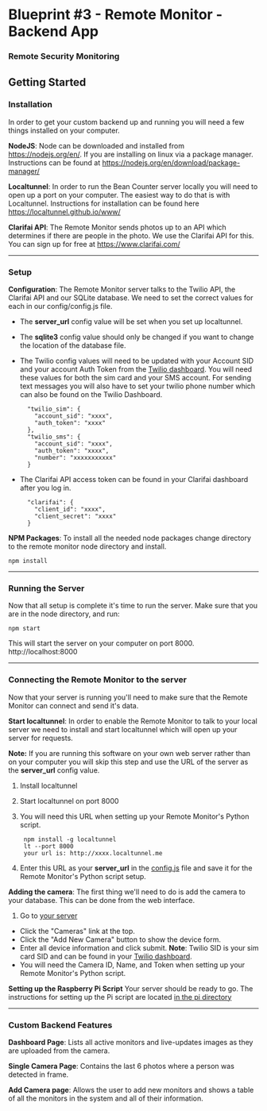 # Blueprint #3 - Remote Monitor - Backend App
### Remote Security Monitoring


## Getting Started
### Installation
In order to get your custom backend up and running you will need a few things installed on your computer.

**NodeJS**: Node can be downloaded and installed from https://nodejs.org/en/. If you are installing on linux via a package manager. Instructions can be found at https://nodejs.org/en/download/package-manager/

**Localtunnel**: In order to run the Bean Counter server locally you will need to open up a port on your computer. The easiest way to do that is with Localtunnel. Instructions for installation can be found here https://localtunnel.github.io/www/

**Clarifai API**: The Remote Monitor sends photos up to an API which determines if there are people in the photo. We use the Clarifai API for this. You can sign up for free at https://www.clarifai.com/

****

### Setup

**Configuration**: The Remote Monitor server talks to the Twilio API, the Clarifai API and our SQLite database. We need to set the correct values for each in our config/config.js file.

* The **server_url** config value will be set when you set up localtunnel.

* The **sqlite3** config value should only be changed if you want to change the location of the database file.

* The Twilio config values will need to be updated with your Account SID and your account Auth Token from the [Twilio dashboard](https://www.twilio.com/console). You will need these values for both the sim card and your SMS account. For sending text messages you will also have to set your twilio phone number which can also be found on the Twilio Dashboard.

        "twilio_sim": {
          "account_sid": "xxxx",
          "auth_token": "xxxx"
        },
        "twilio_sms": {
          "account_sid": "xxxx",
          "auth_token": "xxxx",
          "number": "xxxxxxxxxxx"
        }

* The Clarifai API access token can be found in your Clarifai dashboard after you log in.

        "clarifai": {
          "client_id": "xxxx",
          "client_secret": "xxxx"
        }

**NPM Packages**: To install all the needed node packages change directory to the remote monitor node directory and install.

    npm install

****

### Running the Server

Now that all setup is complete it's time to run the server. Make sure that you are in the node directory, and run:

    npm start

This will start the server on your computer on port 8000. http://localhost:8000

****

### Connecting the Remote Monitor to the server

Now that your server is running you'll need to make sure that the Remote Monitor can connect and send it's data.

**Start localtunnel**: In order to enable the Remote Monitor to talk to your local server we need to install and start localtunnel which will open up your server for requests.

**Note:** If you are running this software on your own web server rather than on your computer you will skip this step and use the URL of the server as the **server_url** config value.

1. Install localtunnel
2. Start localtunnel on port 8000
3. You will need this URL when setting up your Remote Monitor's Python script.

        npm install -g localtunnel
        lt --port 8000
        your url is: http://xxxx.localtunnel.me

4. Enter this URL as your **server_url** in the [config.js](https://github.com/Deeplocal/blueprints/blob/master/remote-monitor/node/config/config.js) file and save it for the Remote Monitor's Python script setup.

**Adding the camera**: The first thing we'll need to do is add the camera to your database. This can be done from the web interface.

1. Go to [your server](http://localhost:8000)
* Click the "Cameras" link at the top.
* Click the "Add New Camera" button to show the device form.
* Enter all device information and click submit. **Note**: Twilio SID is your sim card SID and can be found in your [Twilio dashboard](https://www.twilio.com/console).
* You will need the Camera ID, Name, and Token when setting up your Remote Monitor's Python script.

**Setting up the Raspberry Pi Script**
Your server should be ready to go. The instructions for setting up the Pi script are located [in the pi directory](https://github.com/Deeplocal/blueprints/blob/master/remote-monitor/pi/README.md)

****

### Custom Backend Features

**Dashboard Page**: Lists all active monitors and live-updates images as they are uploaded from the camera.

**Single Camera Page**: Contains the last 6 photos where a person was detected in frame.

**Add Camera page**: Allows the user to add new monitors and shows a table of all the monitors in the system and all of their information.

